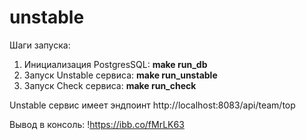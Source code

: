 # unstable

Шаги запуска:

1) Инициализация PostgresSQL:
**make run_db**
2) Запуск Unstable сервиса:
**make run_unstable**
3) Запуск Check сервиса:
**make run_check**

Unstable сервис имеет эндпоинт http://localhost:8083/api/team/top 

Вывод в консоль:
!https://ibb.co/fMrLK63

